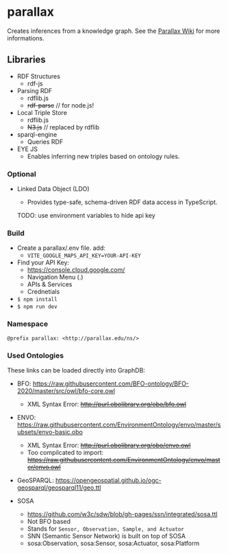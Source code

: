 # parallax

Creates inferences from a knowledge graph. See the [Parallax Wiki](https://github.com/dukesook/parallax.wiki.git) for more informations.

## Libraries

- RDF Structures
  - rdf-js
- Parsing RDF
  - rdflib.js
  - ~~rdf-parse~~ // for node.js!
- Local Triple Store
  - rdflib.js
  - ~~N3.js~~ // replaced by rdflib
- sparql-engine
  - Queries RDF
- EYE JS
  - Enables inferring new triples based on ontology rules.

### Optional

- Linked Data Object (LDO)

  - Provides type-safe, schema-driven RDF data access in TypeScript.

  TODO: use environment variables to hide api key

### Build

- Create a parallax/.env file. add:
  - `VITE_GOOGLE_MAPS_API_KEY=YOUR-API-KEY`
- Find your API Key:
  - https://console.cloud.google.com/
  - Navigation Menu (.)
  - APIs & Services
  - Crednetials
- `$ npm install`
- `$ npm run dev`

### Namespace

`@prefix parallax: <http://parallax.edu/ns/>`

### Used Ontologies

These links can be loaded directly into GraphDB:

- BFO: https://raw.githubusercontent.com/BFO-ontology/BFO-2020/master/src/owl/bfo-core.owl
  - XML Syntax Error: ~~http://purl.obolibrary.org/obo/bfo.owl~~
- ENVO: https://raw.githubusercontent.com/EnvironmentOntology/envo/master/subsets/envo-basic.obo
  - XML Syntax Error: ~~http://purl.obolibrary.org/obo/envo.owl~~
  - Too compilcated to import: ~~https://raw.githubusercontent.com/EnvironmentOntology/envo/master/envo.owl~~
- GeoSPARQL: https://opengeospatial.github.io/ogc-geosparql/geosparql11/geo.ttl

- SOSA
  - https://github.com/w3c/sdw/blob/gh-pages/ssn/integrated/sosa.ttl
  - Not BFO based
  - Stands for `Sensor, Observation, Sample, and Actuator`
  - SNN (Semantic Sensor Network) is built on top of SOSA
  - sosa:Observation, sosa:Sensor, sosa:Actuator, sosa:Platform
